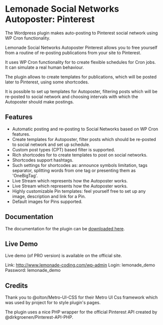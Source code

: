 # Lemonade Social Networks Autoposter: Pinterest

The Wordpress plugin makes auto-posting to Pinterest social network using WP Cron functionality.

Lemonade Social Networks Autoposter Pinterest allows you to free yourself from a routine of re-posting publications from your site to Pinterest.

It uses WP Cron functionality for to create flexible schedules for Cron jobs. It can simulate a real human behaviour.

The plugin allows to create templates for publications, which will be posted later to Pinterest, using some shortcodes.

It is possible to set up templates for Autoposter, filtering posts which will be re-posted to social network and choosing intervals with which the Autoposter should make postings.

## Features

* Automatic posting and re-posting to Social Networks based on WP Cron features.
* Create templates for Autoposter, filter posts which should be re-posted to social network and set up schedule.
* Custom post types (CPT) based filter is supported.
* Rich shortcodes for to create templates to post on social networks.
* Shortcodes support hashtags.
* Such settings for shortcodes as: announce symbols limitation, tags separator, splitting words from one tag or presenting them as 'OneBigTag'.
* Live Stream which represents how the Autoposter works.
* Live Stream which represents how the Autoposter works.
* Highly customizable Pin templates: feel yourself free to set up any image, description and link for a Pin.
* Default images for Pins supported.

## Documentation

The documentation for the plugin can be [downloaded here](http://lemonade-coding.com/lemonade-sna-pinterest-documentation).

## Live Demo 

Live demo (of PRO version) is available on the official site.

Link: http://www.lemonade-coding.com/wp-admin
Login: lemonade_demo
Password: lemonade_demo

## Credits 

Thank you to @olton/Metro-UI-CSS for their Metro UI Css framework which was used by project for to style plugin's pages.

The plugin uses a nice PHP wrapper for the official Pinterest API created by @dirkgroenen/Pinterest-API-PHP.
